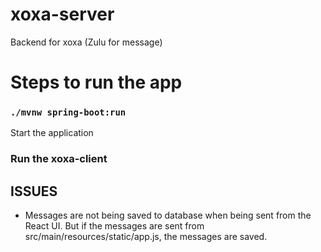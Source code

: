 # xoxa-server
Backend for xoxa (Zulu for message)

# Steps to run the app

### `./mvnw spring-boot:run`
Start the application

### Run the xoxa-client

## ISSUES 

- Messages are not being saved to database when being sent from the React UI. But if the messages are sent from src/main/resources/static/app.js, the messages are saved.
